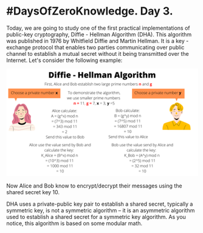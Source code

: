 # #DaysOfZeroKnowledge. Day 3.

Today, we are going to study one of the first practical implementations of public-key cryptography, Diffie - Hellman Algorithm (DHA). This algorithm was published in 1976 by Whitfield Diffie and Martin Hellman. It is a key - exchange protocol that enables two parties communicating over public channel to establish a mutual secret without it being transmitted over the Internet. Let's consider the following example: 

![Diffie - Hellman Algorithm](https://raw.githubusercontent.com/hasselalcala/DaysOfZeroKnowledge/main/images/diffieHellman.png)

Now Alice and Bob know to encrypt/decrypt their messages using the shared secret key 10.

DHA uses a private-public key pair to establish a shared secret, typically a symmetric key, is not a symmetric algorithm – it is an asymmetric algorithm used to establish a shared secret for a symmetric key algorithm. As you notice, this algorithm is based on some modular math. 









